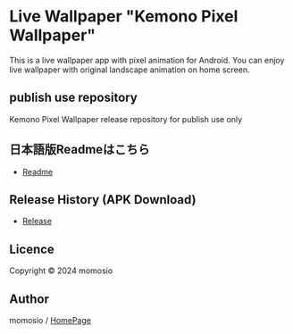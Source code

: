# Live Wallpaper "Kemono Pixel Wallpaper"
This is a live wallpaper app with pixel animation for Android.
You can enjoy live wallpaper with original landscape animation on home screen.

## publish use repository
Kemono Pixel Wallpaper release repository for publish use only

## 日本語版Readmeはこちら
* [Readme](https://github.com/momosio/kpwallpaper-publish/blob/main/README-ja.md)

## Release History (APK Download)

* [Release](https://github.com/momosio/kpwallpaper-publish/releases/)

## Licence

Copyright &copy; 2024 momosio

## Author
momosio / [HomePage](https://momosio.com/)